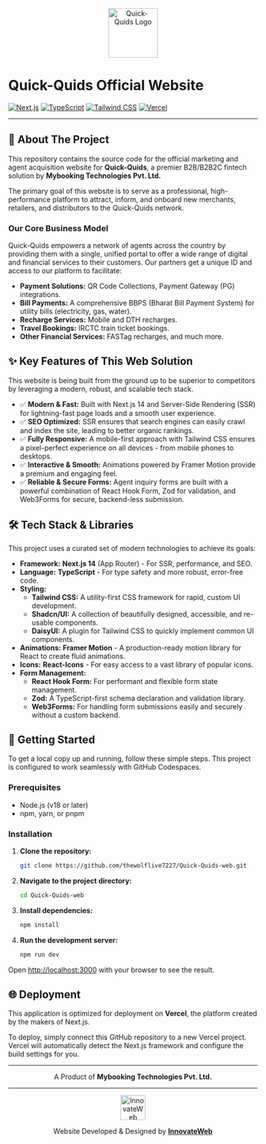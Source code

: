 <div align="center">
  <img src="https://ik.imagekit.io/vquvxmrff/quickquids.png?updatedAt=1756839883166" alt="Quick-Quids Logo" width="100"/>
</div>

# Quick-Quids Official Website

[![Next.js](https://img.shields.io/badge/Next.js-14+-000000?style=for-the-badge&logo=nextdotjs&logoColor=white)](https://nextjs.org/)
[![TypeScript](https://img.shields.io/badge/TypeScript-5+-3178C6?style=for-the-badge&logo=typescript&logoColor=white)](https://www.typescriptlang.org/)
[![Tailwind CSS](https://img.shields.io/badge/Tailwind_CSS-3+-06B6D4?style=for-the-badge&logo=tailwindcss&logoColor=white)](https://tailwindcss.com/)
[![Vercel](https://img.shields.io/badge/Deployed_on-Vercel-000000?style=for-the-badge&logo=vercel&logoColor=white)](https://vercel.com)

---

## 🚀 About The Project

This repository contains the source code for the official marketing and agent acquisition website for **Quick-Quids**, a premier B2B/B2B2C fintech solution by **Mybooking Technologies Pvt. Ltd.**

The primary goal of this website is to serve as a professional, high-performance platform to attract, inform, and onboard new merchants, retailers, and distributors to the Quick-Quids network.

### Our Core Business Model

Quick-Quids empowers a network of agents across the country by providing them with a single, unified portal to offer a wide range of digital and financial services to their customers. Our partners get a unique ID and access to our platform to facilitate:

-   **Payment Solutions:** QR Code Collections, Payment Gateway (PG) integrations.
-   **Bill Payments:** A comprehensive BBPS (Bharat Bill Payment System) for utility bills (electricity, gas, water).
-   **Recharge Services:** Mobile and DTH recharges.
-   **Travel Bookings:** IRCTC train ticket bookings.
-   **Other Financial Services:** FASTag recharges, and much more.

## ✨ Key Features of This Web Solution

This website is being built from the ground up to be superior to competitors by leveraging a modern, robust, and scalable tech stack.

-   ✅ **Modern & Fast:** Built with Next.js 14 and Server-Side Rendering (SSR) for lightning-fast page loads and a smooth user experience.
-   ✅ **SEO Optimized:** SSR ensures that search engines can easily crawl and index the site, leading to better organic rankings.
-   ✅ **Fully Responsive:** A mobile-first approach with Tailwind CSS ensures a pixel-perfect experience on all devices - from mobile phones to desktops.
-   ✅ **Interactive & Smooth:** Animations powered by Framer Motion provide a premium and engaging feel.
-   ✅ **Reliable & Secure Forms:** Agent inquiry forms are built with a powerful combination of React Hook Form, Zod for validation, and Web3Forms for secure, backend-less submission.

## 🛠️ Tech Stack & Libraries

This project uses a curated set of modern technologies to achieve its goals:

-   **Framework:** **Next.js 14** (App Router) - For SSR, performance, and SEO.
-   **Language:** **TypeScript** - For type safety and more robust, error-free code.
-   **Styling:**
    -   **Tailwind CSS:** A utility-first CSS framework for rapid, custom UI development.
    -   **Shadcn/UI:** A collection of beautifully designed, accessible, and re-usable components.
    -   **DaisyUI:** A plugin for Tailwind CSS to quickly implement common UI components.
-   **Animations:** **Framer Motion** - A production-ready motion library for React to create fluid animations.
-   **Icons:** **React-Icons** - For easy access to a vast library of popular icons.
-   **Form Management:**
    -   **React Hook Form:** For performant and flexible form state management.
    -   **Zod:** A TypeScript-first schema declaration and validation library.
    -   **Web3Forms:** For handling form submissions easily and securely without a custom backend.

## 🏁 Getting Started

To get a local copy up and running, follow these simple steps. This project is configured to work seamlessly with GitHub Codespaces.

### Prerequisites

-   Node.js (v18 or later)
-   npm, yarn, or pnpm

### Installation

1.  **Clone the repository:**
    ```sh
    git clone https://github.com/thewolflive7227/Quick-Quids-web.git
    ```
2.  **Navigate to the project directory:**
    ```sh
    cd Quick-Quids-web
    ```
3.  **Install dependencies:**
    ```sh
    npm install
    ```
4.  **Run the development server:**
    ```sh
    npm run dev
    ```

Open [http://localhost:3000](http://localhost:3000) with your browser to see the result.

## 🌐 Deployment

This application is optimized for deployment on **Vercel**, the platform created by the makers of Next.js.

To deploy, simply connect this GitHub repository to a new Vercel project. Vercel will automatically detect the Next.js framework and configure the build settings for you.

---

<div align="center">
  <p>A Product of <strong>Mybooking Technologies Pvt. Ltd.</strong></p>
</div>

---

<div align="center">
  <a href="https://innovateweb.online" target="_blank">
    <img src="https://ik.imagekit.io/vquvxmrff/file_000000003f1061fda10648004056260e.png?updatedAt=1752634597880" alt="InnovateWeb Logo" width="50"/>
  </a>
  <br />
  <p>Website Developed & Designed by <a href="https://innovateweb.online" target="_blank"><strong>InnovateWeb</strong></a></p>
</div>
